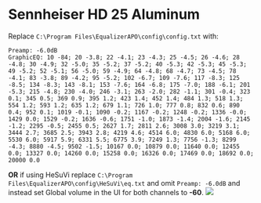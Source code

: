 # Sennheiser HD 25 Aluminum
Replace `C:\Program Files\EqualizerAPO\config\config.txt` with:
```
Preamp: -6.0dB
GraphicEQ: 10 -84; 20 -3.8; 22 -4.1; 23 -4.3; 25 -4.5; 26 -4.6; 28 -4.8; 30 -4.9; 32 -5.0; 35 -5.2; 37 -5.2; 40 -5.3; 42 -5.3; 45 -5.3; 49 -5.2; 52 -5.1; 56 -5.0; 59 -4.9; 64 -4.8; 68 -4.7; 73 -4.5; 78 -4.1; 83 -3.8; 89 -4.2; 95 -5.2; 102 -6.7; 109 -7.6; 117 -8.3; 125 -8.5; 134 -8.3; 143 -8.1; 153 -7.6; 164 -6.8; 175 -7.0; 188 -6.1; 201 -5.3; 215 -4.8; 230 -4.0; 246 -3.1; 263 -2.0; 282 -1.1; 301 -0.4; 323 0.1; 345 0.5; 369 0.9; 395 1.2; 423 1.4; 452 1.4; 484 1.3; 518 1.3; 554 1.2; 593 1.2; 635 1.2; 679 1.1; 726 1.0; 777 0.8; 832 0.6; 890 0.4; 952 0.1; 1019 -0.1; 1090 -0.2; 1167 -0.2; 1248 -0.2; 1336 -0.0; 1429 0.0; 1529 -0.2; 1636 -0.6; 1751 -1.0; 1873 -1.4; 2004 -1.6; 2145 -1.2; 2295 -0.5; 2455 0.5; 2627 1.7; 2811 2.6; 3008 3.0; 3219 3.1; 3444 2.7; 3685 2.5; 3943 2.8; 4219 4.6; 4514 6.0; 4830 6.0; 5168 6.0; 5530 6.0; 5917 5.9; 6331 5.5; 6775 3.9; 7249 1.3; 7756 -1.3; 8299 -4.3; 8880 -4.5; 9502 -1.5; 10167 0.0; 10879 0.0; 11640 0.0; 12455 0.0; 13327 0.0; 14260 0.0; 15258 0.0; 16326 0.0; 17469 0.0; 18692 0.0; 20000 0.0
```
**OR** if using HeSuVi replace `C:\Program Files\EqualizerAPO\config\HeSuVi\eq.txt` and omit `Preamp: -6.0dB` and instead set Global volume in the UI for both channels to **-60**.
![](https://raw.githubusercontent.com/jaakkopasanen/AutoEq/master/results/Headphone.com/innerfidelity/onear/Sennheiser%20HD%2025%20Aluminum/Sennheiser%20HD%2025%20Aluminum.png)